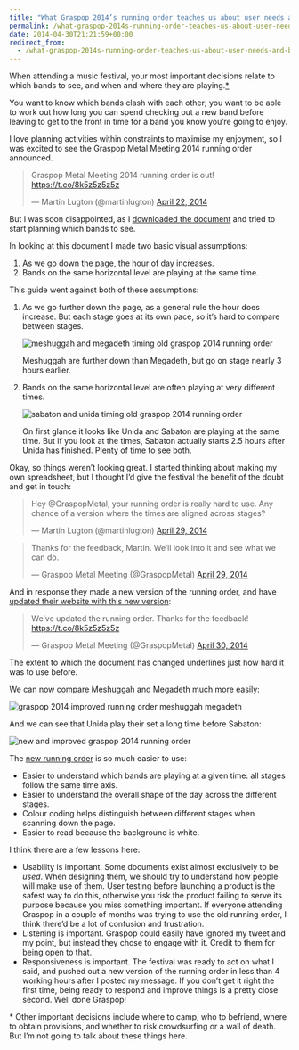 ```yaml
---
title: "What Graspop 2014’s running order teaches us about user needs and being responsive"
permalink: /what-graspop-2014s-running-order-teaches-us-about-user-needs-and-being-responsive
date: 2014-04-30T21:21:59+00:00
redirect_from:
  - /what-graspop-2014s-running-order-teaches-us-about-user-needs-and-being-responsive/
---
```


When attending a music festival, your most important decisions relate to which bands to see, and when and where they are playing.<a href="#smallprint">*</a>

You want to know which bands clash with each other; you want to be able to work out how long you can spend checking out a new band before leaving to get to the front in time for a band you know you’re going to enjoy.

I love planning activities within constraints to maximise my enjoyment, so I was excited to see the Graspop Metal Meeting 2014 running order announced.

<blockquote class="twitter-tweet"><p lang="en" dir="ltr">Graspop Metal Meeting 2014 running order is out! <a href="https://t.co/8k5z5z5z5z">https://t.co/8k5z5z5z5z</a></p>&mdash; Martin Lugton (@martinlugton) <a href="https://twitter.com/martinlugton/status/458622608976510976?ref_src=twsrc%5Etfw">April 22, 2014</a></blockquote>

<script async src="https://platform.twitter.com/widgets.js" charset="utf-8"></script>

But I was soon disappointed, as I [downloaded the document](http://www.martinlugton.com/wp-content/uploads/2014/04/graspop-2014-original-running-order-time-schedule-originally-called-graspop-running-order-schedule-GMM14-TimeSchedule.pdf) and tried to start planning which bands to see.

In looking at this document I made two basic visual assumptions:

1. As we go down the page, the hour of day increases.
2. Bands on the same horizontal level are playing at the same time.

This guide went against both of these assumptions:

1. As we go further down the page, as a general rule the hour does increase. But each stage goes at its own pace, so it’s hard to compare between stages.
   
   ![meshuggah and megadeth timing old graspop 2014 running order](What%20Graspop%202014%E2%80%99s%20running%20order%20teaches%20us%20about%20user%20needs%20and%20being%20responsive%20%E2%80%93%20Martin%20Lugton_files/meshuggah-and-megadeth-timing-old-graspop-2014-running-order.png)
   
   Meshuggah are further down than Megadeth, but go on stage nearly 3 hours earlier.
   
2. Bands on the same horizontal level are often playing at very different times.
   
   ![sabaton and unida timing old graspop 2014 running order](What%20Graspop%202014%E2%80%99s%20running%20order%20teaches%20us%20about%20user%20needs%20and%20being%20responsive%20%E2%80%93%20Martin%20Lugton_files/sabaton-and-unida-timing-old-graspop-2014-running-order.png)
   
   On first glance it looks like Unida and Sabaton are playing at the same time. But if you look at the times, Sabaton actually starts 2.5 hours after Unida has finished. Plenty of time to see both.

Okay, so things weren’t looking great. I started thinking about making my own spreadsheet, but I thought I’d give the festival the benefit of the doubt and get in touch:

<blockquote class="twitter-tweet"><p lang="en" dir="ltr">Hey @GraspopMetal, your running order is really hard to use. Any chance of a version where the times are aligned across stages?</p>&mdash; Martin Lugton (@martinlugton) <a href="https://twitter.com/martinlugton/status/461268459389980672?ref_src=twsrc%5Etfw">April 29, 2014</a></blockquote>

<script async src="https://platform.twitter.com/widgets.js" charset="utf-8"></script>

<blockquote class="twitter-tweet"><p lang="en" dir="ltr">Thanks for the feedback, Martin. We’ll look into it and see what we can do.</p>&mdash; Graspop Metal Meeting (@GraspopMetal) <a href="https://twitter.com/GraspopMetal/status/461268995971489792?ref_src=twsrc%5Etfw">April 29, 2014</a></blockquote>

<script async src="https://platform.twitter.com/widgets.js" charset="utf-8"></script>

And in response they made a new version of the running order, and have [updated their website with this new version](https://www.graspop.be/sites/default/files/GMM14-TimeSchedule.pdf?d=29042014):

<blockquote class="twitter-tweet"><p lang="en" dir="ltr">We’ve updated the running order. Thanks for the feedback! <a href="https://t.co/8k5z5z5z5z">https://t.co/8k5z5z5z5z</a></p>&mdash; Graspop Metal Meeting (@GraspopMetal) <a href="https://twitter.com/GraspopMetal/status/461443709960454144?ref_src=twsrc%5Etfw">April 30, 2014</a></blockquote>

<script async src="https://platform.twitter.com/widgets.js" charset="utf-8"></script>

The extent to which the document has changed underlines just how hard it was to use before.

We can now compare Meshuggah and Megadeth much more easily:

![graspop 2014 improved running order meshuggah megadeth](What%20Graspop%202014%E2%80%99s%20running%20order%20teaches%20us%20about%20user%20needs%20and%20being%20responsive%20%E2%80%93%20Martin%20Lugton_files/graspop-2014-improved-running-order-meshuggah-megadeth.png)

And we can see that Unida play their set a long time before Sabaton:

![new and improved graspop 2014 running order](What%20Graspop%202014%E2%80%99s%20running%20order%20teaches%20us%20about%20user%20needs%20and%20being%20responsive%20%E2%80%93%20Martin%20Lugton_files/new-and-improved-graspop-2014-running-order.png)

The [new running order](https://www.graspop.be/sites/default/files/GMM14-TimeSchedule.pdf?d=29042014) is so much easier to use:

- Easier to understand which bands are playing at a given time: all stages follow the same time axis.
- Easier to understand the overall shape of the day across the different stages.
- Colour coding helps distinguish between different stages when scanning down the page.
- Easier to read because the background is white.

I think there are a few lessons here:

- Usability is important. Some documents exist almost exclusively to be *used*. When designing them, we should try to understand how people will make use of them. User testing before launching a product is the safest way to do this, otherwise you risk the product failing to serve its purpose because you miss something important. If everyone attending Graspop in a couple of months was trying to use the old running order, I think there’d be a lot of confusion and frustration.
- Listening is important. Graspop could easily have ignored my tweet and my point, but instead they chose to engage with it. Credit to them for being open to that.
- Responsiveness is important. The festival was ready to act on what I said, and pushed out a new version of the running order in less than 4 working hours after I posted my message. If you don’t get it right the first time, being ready to respond and improve things is a pretty close second. Well done Graspop!

<a name="smallprint"></a>* Other important decisions include where to camp, who to befriend, where to obtain provisions, and whether to risk crowdsurfing or a wall of death. But I’m not going to talk about these things here.